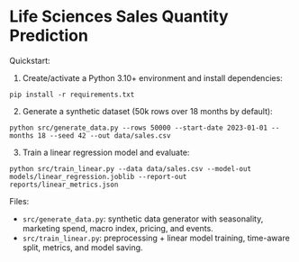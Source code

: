 # Life Sciences Sales Quantity Prediction

Quickstart:

1. Create/activate a Python 3.10+ environment and install dependencies:

```
pip install -r requirements.txt
```

2. Generate a synthetic dataset (50k rows over 18 months by default):

```
python src/generate_data.py --rows 50000 --start-date 2023-01-01 --months 18 --seed 42 --out data/sales.csv
```

3. Train a linear regression model and evaluate:

```
python src/train_linear.py --data data/sales.csv --model-out models/linear_regression.joblib --report-out reports/linear_metrics.json
```

Files:
- `src/generate_data.py`: synthetic data generator with seasonality, marketing spend, macro index, pricing, and events.
- `src/train_linear.py`: preprocessing + linear model training, time-aware split, metrics, and model saving.
